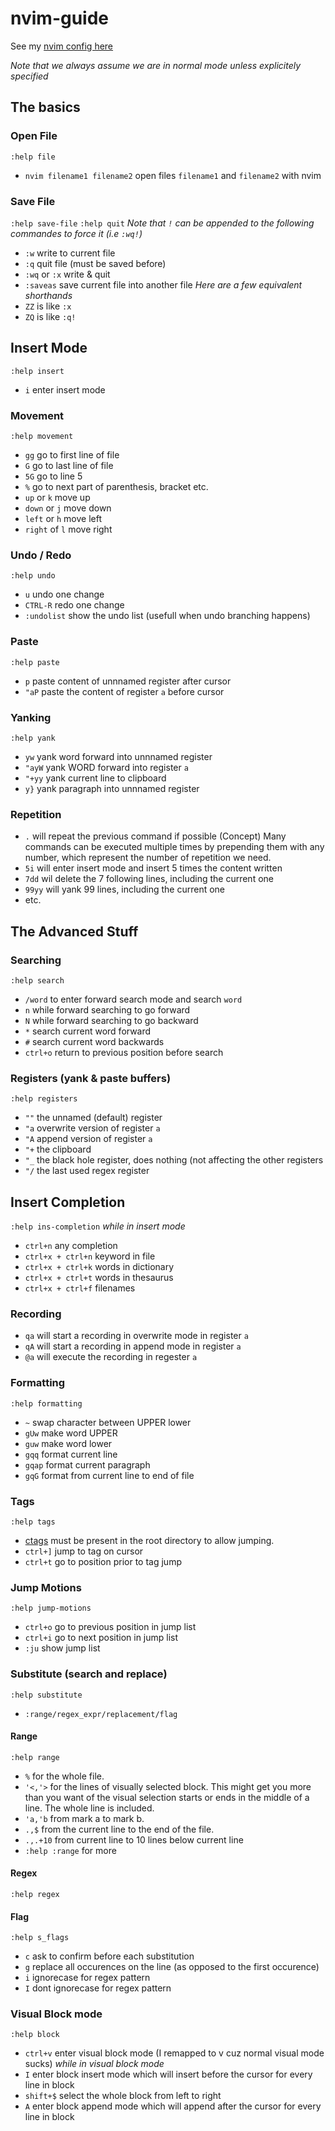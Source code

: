 # nvim-guide
See my [nvim config here](https://github.com/jean-airoldie/dotfiles)

*Note that we always assume we are in normal mode unless explicitely specified*

## The basics

### Open File
`:help file`
* `nvim filename1 filename2` open files `filename1` and `filename2` with nvim

### Save File
`:help save-file`
`:help quit`
*Note that `!` can be appended to the following commandes to force it (i.e `:wq!`)*
* `:w` write to current file
* `:q` quit file (must be saved before)
* `:wq` or `:x` write & quit
* `:saveas` save current file into another file
*Here are a few equivalent shorthands*
* `ZZ` is like `:x`
* `ZQ` is like `:q!`

## Insert Mode
`:help insert`
* `i` enter insert mode


### Movement
`:help movement`
* `gg` go to first line of file
* `G` go to last line of file
* `5G` go to line 5
* `%` go to next part of parenthesis, bracket etc.
* `up` or `k` move up
* `down` or `j` move down
* `left` or `h` move left
* `right` of `l` move right

### Undo / Redo
`:help undo`
* `u` undo one change
* `CTRL-R` redo one change
* `:undolist` show the undo list (usefull when undo branching happens)

### Paste
`:help paste`
* `p` paste content of unnnamed register after cursor
* `"aP` paste the content of register `a` before cursor

### Yanking
`:help yank`
* `yw` yank word forward into unnnamed register
* `"ayW` yank WORD forward into register `a`
* `"+yy` yank current line to clipboard
* `y}` yank paragraph into unnnamed register

### Repetition
* `.` will repeat the previous command if possible
(Concept) Many commands can be executed multiple times by prepending them with
any number, which represent the number of repetition we need.
* `5i` will enter insert mode and insert 5 times the content written
* `7dd` wil delete the 7 following lines, including the current one
* `99yy` will yank 99 lines, including the current one
* etc.

## The Advanced Stuff

### Searching
`:help search`
* `/word` to enter forward search mode and search `word`
* `n` while forward searching to go forward
* `N` while forward searching to go backward
* `*` search current word forward
* `#` search current word backwards
* `ctrl+o` return to previous position before search

### Registers (yank & paste buffers)
`:help registers`
* `""` the unnamed (default) register
* `"a` overwrite version of register `a`
* `"A` append version of register `a`
* `"+` the clipboard
* `"_` the black hole register, does nothing (not affecting the other registers
* `"/` the last used regex register

## Insert Completion
`:help ins-completion`
*while in insert mode*
* `ctrl+n` any completion
* `ctrl+x + ctrl+n` keyword in file
* `ctrl+x + ctrl+k` words in dictionary
* `ctrl+x + ctrl+t` words in thesaurus
* `ctrl+x + ctrl+f` filenames

### Recording
* `qa` will start a recording in overwrite mode in register `a`
* `qA` will start a recording in append mode in register `a`
* `@a` will execute the recording in regester `a`

### Formatting
`:help formatting`
* `~` swap character between UPPER lower
* `gUw` make word UPPER
* `guw` make word lower
* `gqq` format current line
* `gqap` format current paragraph
* `gqG` format from current line to end of file

### Tags
`:help tags`
* [ctags](https://github.com/universal-ctags/ctags) must be present in the root directory to allow jumping.
* `ctrl+]` jump to tag on cursor
* `ctrl+t` go to position prior to tag jump

### Jump Motions
`:help jump-motions`
* `ctrl+o` go to previous position in jump list
* `ctrl+i` go to next position in jump list
* `:ju` show jump list

### Substitute (search and replace)
`:help substitute`
* `:range/regex_expr/replacement/flag`

#### Range
`:help range`
* `%` for the whole file.
* `'<,'>` for the lines of visually selected block. This might get you more than you want of the visual selection starts or ends in the middle of a line. The whole line is included.
* `'a,'b` from mark a to mark b.
* `.,$` from the current line to the end of the file.
* `.,.+10` from current line to 10 lines below current line
* `:help :range` for more

#### Regex
`:help regex`

#### Flag
`:help s_flags`
* `c` ask to confirm before each substitution
* `g` replace all occurences on the line (as opposed to the first occurence)
* `i` ignorecase for regex pattern
* `I` dont ignorecase for regex pattern

### Visual Block mode
`:help block`
* `ctrl+v` enter visual block mode (I remapped to v cuz normal visual mode sucks)
*while in visual block mode*
* `I` enter block insert mode which will insert before the cursor for every line in block
* `shift+$` select the whole block from left to right
* `A` enter block append mode which will append after the cursor for every line in block
